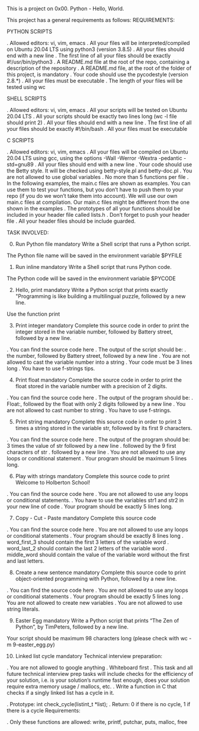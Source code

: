 This is a project on 0x00. Python - Hello, World.

This project has a general requirements as follows:
REQUIREMENTS:

PYTHON SCRIPTS

. Allowed editors: vi, vim, emacs
. All your files will be interpreted/compiled on Ubuntu 20.04 LTS using python3 (version 3.8.5)
. All your files should end with a new line
. The first line of all your files should be exactly #!/usr/bin/python3
. A README.md file at the root of the repo, containing a description of the repository
. A README.md file, at the root of the folder of this project, is mandatory
. Your code should use the pycodestyle (version 2.8.*)
. All your files must be executable
. The length of your files will be tested using wc

SHELL SCRIPTS

. Allowed editors: vi, vim, emacs
. All your scripts will be tested on Ubuntu 20.04 LTS
. All your scripts should be exactly two lines long (wc -l file should print 2)
. All your files should end with a new line
. The first line of all your files should be exactly #!/bin/bash
. All your files must be executable

C SCRIPTS

. Allowed editors: vi, vim, emacs
. All your files will be compiled on Ubuntu 20.04 LTS using gcc, using the options -Wall -Werror -Wextra -pedantic -std=gnu89
. All your files should end with a new line
. Your code should use the Betty style. It will be checked using betty-style.pl and betty-doc.pl
. You are not allowed to use global variables
. No more than 5 functions per file
. In the following examples, the main.c files are shown as examples. You can use them to test your functions, but you don’t have to push them to your repo (if you do we won’t take them into account). We will use our own main.c files at compilation. Our main.c files might be different from the one shown in the examples
. The prototypes of all your functions should be included in your header file called lists.h
. Don’t forget to push your header file
. All your header files should be include guarded.

TASK INVOLVED:

0. Run Python file
mandatory
Write a Shell script that runs a Python script.

The Python file name will be saved in the environment variable $PYFILE

1. Run inline
mandatory
Write a Shell script that runs Python code.

The Python code will be saved in the environment variable $PYCODE

2. Hello, print
mandatory
Write a Python script that prints exactly "Programming is like building a multilingual puzzle, followed by a new line.

Use the function print

3. Print integer
mandatory
Complete this source code in order to print the integer stored in the variable number, followed by Battery street, followed by a new line.

. You can find the source code here
. The output of the script should be:
. the number, followed by Battery street,
followed by a new line
. You are not allowed to cast the variable number into a string
. Your code must be 3 lines long
. You have to use f-strings tips.

4. Print float
mandatory
Complete the source code in order to print the float stored in the variable number with a precision of 2 digits.

. You can find the source code here
. The output of the program should be:
. Float:, followed by the float with only 2 digits
followed by a new line
. You are not allowed to cast number to string
. You have to use f-strings.

5. Print string
mandatory
Complete this source code in order to print 3 times a string stored in the variable str, followed by its first 9 characters.

. You can find the source code here
. The output of the program should be:
3 times the value of str
followed by a new line
. followed by the 9 first characters of str
. followed by a new line
. You are not allowed to use any loops or conditional statement
. Your program should be maximum 5 lines long.

6. Play with strings
mandatory
Complete this source code to print Welcome to Holberton School!

. You can find the source code here
. You are not allowed to use any loops or conditional statements.
. You have to use the variables str1 and str2 in your new line of code
. Your program should be exactly 5 lines long.

7. Copy - Cut - Paste
mandatory
Complete this source code

. You can find the source code here
. You are not allowed to use any loops or conditional statements
. Your program should be exactly 8 lines long
. word_first_3 should contain the first 3 letters of the variable word
. word_last_2 should contain the last 2 letters of the variable word
. middle_word should contain the value of the variable word without the first and last letters.

8. Create a new sentence
mandatory
Complete this source code to print object-oriented programming with Python, followed by a new line.

. You can find the source code here
. You are not allowed to use any loops or conditional statements
. Your program should be exactly 5 lines long
. You are not allowed to create new variables
. You are not allowed to use string literals.

9. Easter Egg
mandatory
Write a Python script that prints “The Zen of Python”, by TimPeters, followed by a new line.

Your script should be maximum 98 characters long (please check with wc -m 9-easter_egg.py)

10. Linked list cycle
mandatory
Technical interview preparation:

. You are not allowed to google anything
. Whiteboard first
. This task and all future technical interview prep tasks will include checks for the efficiency of your solution, i.e. is your solution’s runtime fast enough, does your solution require extra memory usage / mallocs, etc.
. Write a function in C that checks if a singly linked list has a cycle in it.

. Prototype: int check_cycle(listint_t *list);
. Return: 0 if there is no cycle, 1 if there is a cycle
Requirements:

. Only these functions are allowed: write, printf, putchar, puts, malloc, free
